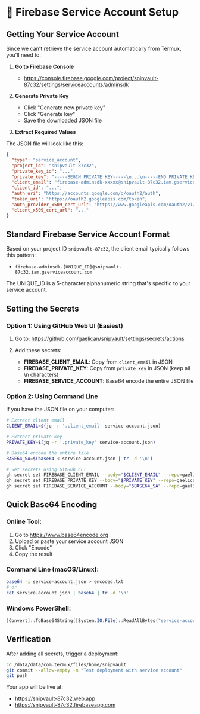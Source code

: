# 🔐 Firebase Service Account Setup

## Getting Your Service Account

Since we can't retrieve the service account automatically from Termux, you'll need to:

1. **Go to Firebase Console**
   - https://console.firebase.google.com/project/snipvault-87c32/settings/serviceaccounts/adminsdk

2. **Generate Private Key**
   - Click "Generate new private key"
   - Click "Generate key"
   - Save the downloaded JSON file

3. **Extract Required Values**

The JSON file will look like this:
```json
{
  "type": "service_account",
  "project_id": "snipvault-87c32",
  "private_key_id": "...",
  "private_key": "-----BEGIN PRIVATE KEY-----\n...\n-----END PRIVATE KEY-----\n",
  "client_email": "firebase-adminsdk-xxxxx@snipvault-87c32.iam.gserviceaccount.com",
  "client_id": "...",
  "auth_uri": "https://accounts.google.com/o/oauth2/auth",
  "token_uri": "https://oauth2.googleapis.com/token",
  "auth_provider_x509_cert_url": "https://www.googleapis.com/oauth2/v1/certs",
  "client_x509_cert_url": "..."
}
```

## Standard Firebase Service Account Format

Based on your project ID `snipvault-87c32`, the client email typically follows this pattern:
- `firebase-adminsdk-[UNIQUE_ID]@snipvault-87c32.iam.gserviceaccount.com`

The UNIQUE_ID is a 5-character alphanumeric string that's specific to your service account.

## Setting the Secrets

### Option 1: Using GitHub Web UI (Easiest)

1. Go to: https://github.com/gaelican/snipvault/settings/secrets/actions

2. Add these secrets:
   - **FIREBASE_CLIENT_EMAIL**: Copy from `client_email` in JSON
   - **FIREBASE_PRIVATE_KEY**: Copy from `private_key` in JSON (keep all \n characters)
   - **FIREBASE_SERVICE_ACCOUNT**: Base64 encode the entire JSON file

### Option 2: Using Command Line

If you have the JSON file on your computer:

```bash
# Extract client email
CLIENT_EMAIL=$(jq -r '.client_email' service-account.json)

# Extract private key
PRIVATE_KEY=$(jq -r '.private_key' service-account.json)

# Base64 encode the entire file
BASE64_SA=$(base64 < service-account.json | tr -d '\n')

# Set secrets using GitHub CLI
gh secret set FIREBASE_CLIENT_EMAIL --body="$CLIENT_EMAIL" --repo=gaelican/snipvault
gh secret set FIREBASE_PRIVATE_KEY --body="$PRIVATE_KEY" --repo=gaelican/snipvault
gh secret set FIREBASE_SERVICE_ACCOUNT --body="$BASE64_SA" --repo=gaelican/snipvault
```

## Quick Base64 Encoding

### Online Tool:
1. Go to https://www.base64encode.org
2. Upload or paste your service account JSON
3. Click "Encode"
4. Copy the result

### Command Line (macOS/Linux):
```bash
base64 -i service-account.json > encoded.txt
# or
cat service-account.json | base64 | tr -d '\n'
```

### Windows PowerShell:
```powershell
[Convert]::ToBase64String([System.IO.File]::ReadAllBytes("service-account.json"))
```

## Verification

After adding all secrets, trigger a deployment:
```bash
cd /data/data/com.termux/files/home/snipvault
git commit --allow-empty -m "Test deployment with service account"
git push
```

Your app will be live at:
- https://snipvault-87c32.web.app
- https://snipvault-87c32.firebaseapp.com